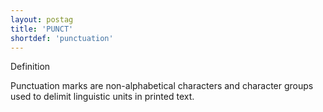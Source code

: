 ```yaml
---
layout: postag
title: 'PUNCT'
shortdef: 'punctuation'
---
```

Definition

Punctuation marks are non-alphabetical characters and character groups used to delimit linguistic units in printed text.

<!-- Interlanguage links updated Pá kvě 14 11:08:24 CEST 2021 -->

